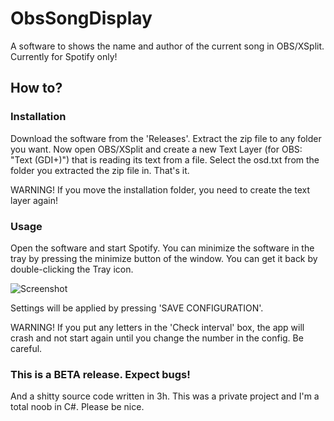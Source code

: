 # ObsSongDisplay
A software to shows the name and author of the current song in OBS/XSplit. Currently for Spotify only!

## How to?
### Installation
Download the software from the 'Releases'. Extract the zip file to any folder you want. Now open OBS/XSplit and create a new Text Layer (for OBS: "Text (GDI+)") that is reading its text from a file. Select the osd.txt from the folder you extracted the zip file in. That's it.

WARNING! If you move the installation folder, you need to create the text layer again!

### Usage
Open the software and start Spotify. You can minimize the software in the tray by pressing the minimize button of the window. You can get it back by double-clicking the Tray icon.

![Screenshot](https://i.ibb.co/vj0QprG/osdscreenshot.png)

Settings will be applied by pressing 'SAVE CONFIGURATION'.

WARNING! If you put any letters in the 'Check interval' box, the app will crash and not start again until you change the number in the config. Be careful.

### This is a BETA release. Expect bugs!
And a shitty source code written in 3h. This was a private project and I'm a total noob in C#. Please be nice.
